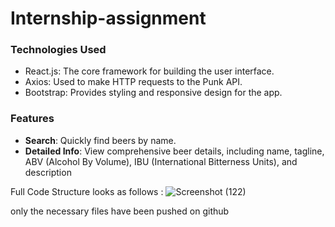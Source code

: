 # Internship-assignment

### Technologies Used
- React.js: The core framework for building the user interface.
- Axios: Used to make HTTP requests to the Punk API.
- Bootstrap: Provides styling and responsive design for the app.


### Features
- **Search**: Quickly find beers by name.
- **Detailed Info**: View comprehensive beer details, including name, tagline, ABV (Alcohol By Volume), IBU (International Bitterness Units), and description

Full Code Structure looks as follows : 
![Screenshot (122)](https://github.com/Shrey-Raj/Internship-assignment/assets/119098647/1a59224f-fb19-4a3c-b821-36d493a34e07)


only the necessary files have been pushed on github

